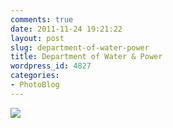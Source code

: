 ```yaml
---
comments: true
date: 2011-11-24 19:21:22
layout: post
slug: department-of-water-power
title: Department of Water & Power
wordpress_id: 4827
categories:
- PhotoBlog
---
```


![](http://ryanfitzer.com/main/wp-content/uploads/2011/11/dwp.jpg)


